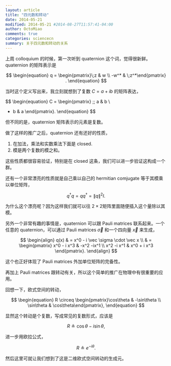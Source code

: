 ```yaml
---
layout: article
title: "四元数和转动"
date: 2014-05-21
modified: 2014-05-21 #2014-08-27T11:57:41-04:00
author: OctoMiao
comments: true
categories: sciencecn
summary: 关于四元数和转动的关系
---
```




上周 colloquium 的时候，第一次听到 quaternion 这个词，觉得很新鲜。quaternion 的矩阵表示是

$$
\begin{equation}
q = \begin{pmatrix}\;z & w \\ -w^* & \;z^*\end{pmatrix} .
\end{equation}
$$

当时这个定义写出来，我立刻就想到了复数 $C = a+ib$ 的矩阵表达，

$$
\begin{equation}
C = \begin{pmatrix}
  \;\; a &   b  \\
  - b &  a
\end{pmatrix}.
\end{equation}
$$

但不同的是，quaternion 矩阵表示的元素是复数。

做了这样的推广之后，quaternion 还有还好的性质，

1. 在加法，乘法和实数乘法下面是 closed.
2. 模是两个复数的模之和。

这些性质都很容易验证，特别是在 closed 这条，我们可以进一步验证这构成一个群。

还有一个非常漂亮的性质就是自己乘以自己的 hermitian comjugate 等于其模乘以单位矩阵，

$$
\begin{equation}
q^\dagger q= q q^\dagger = \| q \|^2 I.
\end{equation}
$$

为什么这个漂亮呢？因为这样我们就可以往 $2\times2$矩阵里面随便插入这个量除以其模。


另外一个非常有趣的事情是，quaternion 可以跟 Pauli matrices 联系起来。一个任意的 quaternion，可以通过 Pauli matrices $\vec \sigma$ 和一个四向量 $\vec x$ 来生成，

$$
\begin{align}
q(x) & = x^0 - i \vec \sigma \cdot \vec x \\
& = \begin{pmatrix} x^0 - i x^3 & -x^2 -ix^1 \\ x^2 -i x^1 & x^0 + i x^3 \end{pmatrix}.
\end{align}
$$

这个也正好体现了 Pauli matrices 外加单位矩阵的完备性。

再加上 Pauli matrices 跟转动有关，所以这个简单的推广在物理中有很重要的应用。

回想一下，欧式空间的转动，

$$
\begin{equation}
R \circeq \begin{pmatrix}\cos\theta & -\sin\theta \\ \sin\theta & \cos\theta\end{pmatrix},
\end{equation}
$$

显然这个转动是个复数，写成常见的复数形式，应该是

$$
\begin{equation}
R \circeq \cos\theta - i \sin\theta,
\end{equation}
$$

进一步用欧拉公式，

$$
\begin{equation}
R\circeq e^{-i \theta}.
\end{equation}
$$

然后这里可就让我们想到了这是二维欧式空间转动的生成元。
